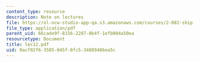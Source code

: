 ```yaml
---
content_type: resource
description: Note on lectures
file: https://ol-ocw-studio-app-qa.s3.amazonaws.com/courses/2-082-ship-structural-analysis-design-13-122-spring-2003/0acf02f63585045f8fc534889486ea5c_lec12.pdf
file_type: application/pdf
parent_uid: 66cade9f-8156-2287-0b4f-1efb004a50ea
resourcetype: Document
title: lec12.pdf
uid: 0acf02f6-3585-045f-8fc5-34889486ea5c
---
```

